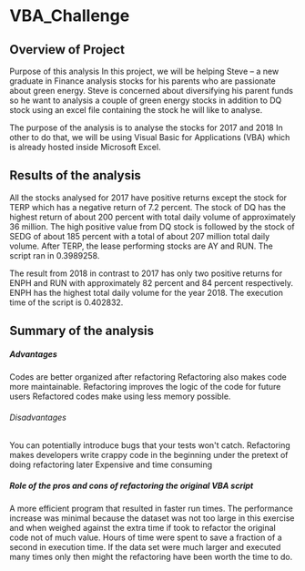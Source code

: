 # VBA_Challenge

## Overview of Project
Purpose of this analysis
In this project, we will be helping Steve – a new graduate in Finance analysis stocks for his parents who are passionate about green energy. Steve is concerned about diversifying his parent funds so he want to analysis a couple of green energy stocks in addition to DQ stock using an excel file containing the stock he will like to analyse. 

The purpose of the analysis is to analyse the stocks for 2017 and 2018 In other to do that, we will be using Visual Basic for Applications (VBA) which is already hosted inside Microsoft Excel.

## Results of the analysis
All the stocks analysed for 2017 have positive returns except the stock for TERP which has a negative return of 7.2 percent. The stock of DQ has the highest return of about 200 percent with total daily volume of approximately 36 million. The high positive value from DQ stock is followed by the stock of SEDG of about 185 percent with a total of about 207 million total daily volume. After TERP, the lease performing stocks are AY and RUN. The script ran in 0.3989258.

The result from 2018 in contrast to 2017 has only two positive returns for ENPH and RUN with approximately 82 percent and 84 percent respectively. ENPH has the highest total daily volume for the year 2018. The execution time of the script is 0.402832.

## Summary of the analysis

##### Advantages
Codes are better organized after refactoring
Refactoring also makes code more maintainable. 
Refactoring improves the logic of the code for future users
Refactored codes make using less memory possible.

###### Disadvantages
You can potentially introduce bugs that your tests won't catch. 
Refactoring makes developers write crappy code in the beginning under the pretext of doing refactoring later
Expensive and time consuming

##### Role of the pros and cons of refactoring the original VBA script
A more efficient program that resulted in faster run times. The performance increase was minimal because the dataset was not too large in this exercise and when weighed against the extra time if took to refactor the original code not of much value. Hours of time were spent to save a fraction of a second in execution time. If the data set were much larger and executed many times only then might the refactoring have been worth the time to do.
